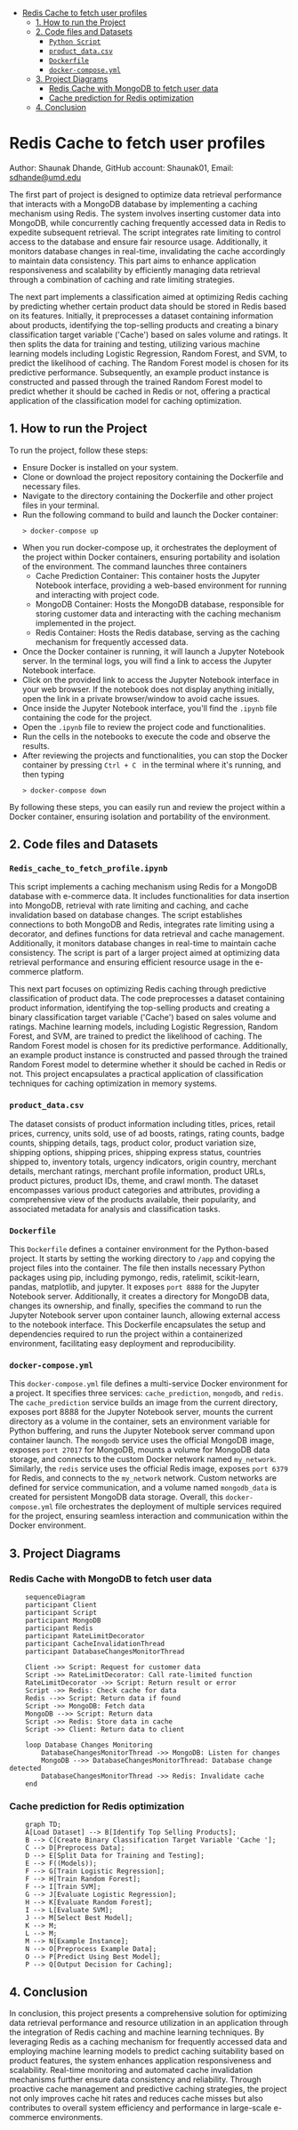 

<!-- toc -->

- [Redis Cache to fetch user profiles](#redis-cache-optimization)
  * [1. How to run the Project](#1-how-to-run-the-project)
  * [2. Code files and Datasets](#2-code-files-and-datasets)
    + [`Python Script`](#python-script)
    + [`product_data.csv`](#product_datacsv)
    + [`Dockerfile`](#dockerfile)
    + [`docker-compose.yml`](#docker-composeyml)
  * [3. Project Diagrams](#3-project-diagrams)
    + [Redis Cache with MongoDB to fetch user data](#redis-cache-with-mongodb-to-fetch-user-data)
    + [Cache prediction for Redis optimization](#cache-prediction-for-redis-optimization)
  * [4. Conclusion](#4-conclusion)

<!-- tocstop -->

# Redis Cache to fetch user profiles

Author: Shaunak Dhande, GitHub account: Shaunak01, Email: sdhande@umd.edu

The first part of project is designed to optimize data retrieval performance
that interacts with a MongoDB database by implementing a caching mechanism using
Redis. The system involves inserting customer data into MongoDB, while
concurrently caching frequently accessed data in Redis to expedite subsequent
retrieval. The script integrates rate limiting to control access to the database
and ensure fair resource usage. Additionally, it monitors database changes in
real-time, invalidating the cache accordingly to maintain data consistency. This
part aims to enhance application responsiveness and scalability by efficiently
managing data retrieval through a combination of caching and rate limiting
strategies.

The next part implements a classification aimed at optimizing Redis caching by
predicting whether certain product data should be stored in Redis based on its
features. Initially, it preprocesses a dataset containing information about
products, identifying the top-selling products and creating a binary
classification target variable ('Cache') based on sales volume and ratings. It
then splits the data for training and testing, utilizing various machine
learning models including Logistic Regression, Random Forest, and SVM, to
predict the likelihood of caching. The Random Forest model is chosen for its
predictive performance. Subsequently, an example product instance is constructed
and passed through the trained Random Forest model to predict whether it should
be cached in Redis or not, offering a practical application of the
classification model for caching optimization.

## 1. How to run the Project

To run the project, follow these steps:

- Ensure Docker is installed on your system.
- Clone or download the project repository containing the Dockerfile and
  necessary files.
- Navigate to the directory containing the Dockerfile and other project files in
  your terminal.
- Run the following command to build and launch the Docker container:
  ```
  > docker-compose up
  ```
- When you run docker-compose up, it orchestrates the deployment of the project
  within Docker containers, ensuring portability and isolation of the
  environment. The command launches three containers
  - Cache Prediction Container: This container hosts the Jupyter Notebook
    interface, providing a web-based environment for running and interacting
    with project code.
  - MongoDB Container: Hosts the MongoDB database, responsible for storing
    customer data and interacting with the caching mechanism implemented in the
    project.
  - Redis Container: Hosts the Redis database, serving as the caching mechanism
    for frequently accessed data.
- Once the Docker container is running, it will launch a Jupyter Notebook
  server. In the terminal logs, you will find a link to access the Jupyter
  Notebook interface.
- Click on the provided link to access the Jupyter Notebook interface in your
  web browser. If the notebook does not display anything initially, open the
  link in a private browser/window to avoid cache issues.
- Once inside the Jupyter Notebook interface, you'll find the `.ipynb` file
  containing the code for the project.
- Open the `.ipynb` file to review the project code and functionalities.
- Run the cells in the notebooks to execute the code and observe the results.
- After reviewing the projects and functionalities, you can stop the Docker
  container by pressing `Ctrl + C ` in the terminal where it's running, and then
  typing
  ```
  > docker-compose down
  ```

By following these steps, you can easily run and review the project within a
Docker container, ensuring isolation and portability of the environment.

## 2. Code files and Datasets

### `Redis_cache_to_fetch_profile.ipynb`

This script implements a caching mechanism using Redis for a MongoDB
database with e-commerce data. It includes functionalities for data insertion
into MongoDB, retrieval with rate limiting and caching, and cache invalidation
based on database changes. The script establishes connections to both MongoDB
and Redis, integrates rate limiting using a decorator, and defines functions for
data retrieval and cache management. Additionally, it monitors database changes
in real-time to maintain cache consistency. The script is part of a larger
project aimed at optimizing data retrieval performance and ensuring efficient
resource usage in the e-commerce platform.

This next part focuses on optimizing Redis caching through predictive
classification of product data. The code preprocesses a dataset containing
product information, identifying the top-selling products and creating a binary
classification target variable ('Cache') based on sales volume and ratings.
Machine learning models, including Logistic Regression, Random Forest, and SVM,
are trained to predict the likelihood of caching. The Random Forest model is
chosen for its predictive performance. Additionally, an example product instance
is constructed and passed through the trained Random Forest model to determine
whether it should be cached in Redis or not. This project encapsulates a
practical application of classification techniques for caching optimization in
memory systems.

### `product_data.csv`

The dataset consists of product information including titles, prices, retail
prices, currency, units sold, use of ad boosts, ratings, rating counts, badge
counts, shipping details, tags, product color, product variation size, shipping
options, shipping prices, shipping express status, countries shipped to,
inventory totals, urgency indicators, origin country, merchant details, merchant
ratings, merchant profile information, product URLs, product pictures, product
IDs, theme, and crawl month. The dataset encompasses various product categories
and attributes, providing a comprehensive view of the products available, their
popularity, and associated metadata for analysis and classification tasks.

### `Dockerfile`

This `Dockerfile` defines a container environment for the Python-based project.
It starts by setting the working directory to `/app` and copying the project
files into the container. The file then installs necessary Python packages using
pip, including pymongo, redis, ratelimit, scikit-learn, pandas, matplotlib, and
jupyter. It exposes `port 8888` for the Jupyter Notebook server. Additionally,
it creates a directory for MongoDB data, changes its ownership, and finally,
specifies the command to run the Jupyter Notebook server upon container launch,
allowing external access to the notebook interface. This Dockerfile encapsulates
the setup and dependencies required to run the project within a containerized
environment, facilitating easy deployment and reproducibility.

### `docker-compose.yml`

This `docker-compose.yml` file defines a multi-service Docker environment for a
project. It specifies three services: `cache_prediction`, `mongodb`, and `redis`. The
`cache_prediction` service builds an image from the current directory, exposes port 8888
for the Jupyter Notebook server, mounts the current directory as a volume in the
container, sets an environment variable for Python buffering, and runs the
Jupyter Notebook server command upon container launch. The `mongodb` service
uses the official MongoDB image, exposes `port 27017` for MongoDB, mounts a
volume for MongoDB data storage, and connects to the custom Docker network named
`my_network`. Similarly, the `redis` service uses the official Redis image,
exposes `port 6379` for Redis, and connects to the `my_network` network. Custom
networks are defined for service communication, and a volume named
`mongodb_data` is created for persistent MongoDB data storage. Overall, this
`docker-compose.yml` file orchestrates the deployment of multiple services
required for the project, ensuring seamless interaction and communication within
the Docker environment.

## 3. Project Diagrams

### Redis Cache with MongoDB to fetch user data

```mermaid
    sequenceDiagram
    participant Client
    participant Script
    participant MongoDB
    participant Redis
    participant RateLimitDecorator
    participant CacheInvalidationThread
    participant DatabaseChangesMonitorThread

    Client ->> Script: Request for customer data
    Script ->> RateLimitDecorator: Call rate-limited function
    RateLimitDecorator ->> Script: Return result or error
    Script ->> Redis: Check cache for data
    Redis -->> Script: Return data if found
    Script ->> MongoDB: Fetch data
    MongoDB -->> Script: Return data
    Script ->> Redis: Store data in cache
    Script ->> Client: Return data to client

    loop Database Changes Monitoring
        DatabaseChangesMonitorThread ->> MongoDB: Listen for changes
        MongoDB -->> DatabaseChangesMonitorThread: Database change detected
        DatabaseChangesMonitorThread ->> Redis: Invalidate cache
    end
```

### Cache prediction for Redis optimization

```mermaid
    graph TD;
    A[Load Dataset] --> B[Identify Top Selling Products];
    B --> C[Create Binary Classification Target Variable 'Cache '];
    C --> D[Preprocess Data];
    D --> E[Split Data for Training and Testing];
    E --> F((Models));
    F --> G[Train Logistic Regression];
    F --> H[Train Random Forest];
    F --> I[Train SVM];
    G --> J[Evaluate Logistic Regression];
    H --> K[Evaluate Random Forest];
    I --> L[Evaluate SVM];
    J --> M[Select Best Model];
    K --> M;
    L --> M;
    M --> N[Example Instance];
    N --> O[Preprocess Example Data];
    O --> P[Predict Using Best Model];
    P --> Q[Output Decision for Caching];
```

## 4. Conclusion

In conclusion, this project presents a comprehensive solution for optimizing
data retrieval performance and resource utilization in an application through
the integration of Redis caching and machine learning techniques. By leveraging
Redis as a caching mechanism for frequently accessed data and employing machine
learning models to predict caching suitability based on product features, the
system enhances application responsiveness and scalability. Real-time monitoring
and automated cache invalidation mechanisms further ensure data consistency and
reliability. Through proactive cache management and predictive caching
strategies, the project not only improves cache hit rates and reduces cache
misses but also contributes to overall system efficiency and performance in
large-scale e-commerce environments.
